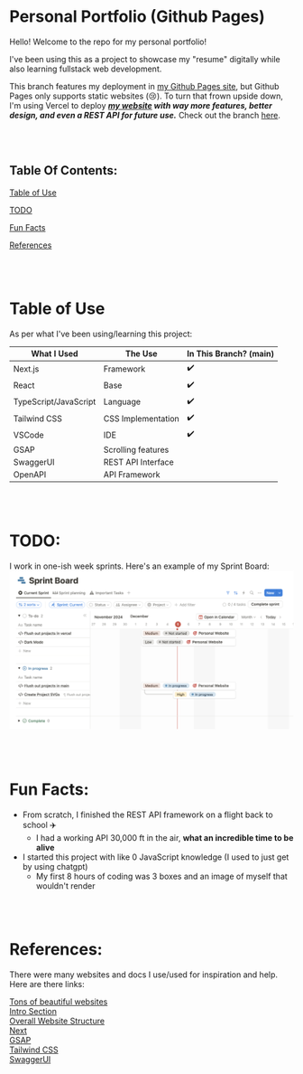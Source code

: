 # Personal Portfolio (Github Pages)
Hello! Welcome to the repo for my personal portfolio!


I've been using this as a project to showcase my "resume" digitally while also learning fullstack web development.


This branch features my deployment in [my Github Pages site](https://aksheyd.github.io/), but Github Pages only supports static websites (😢). 
To turn that frown upside down, I'm using Vercel to deploy ***[my website](https://portfolio-eight-lac-63.vercel.app) with way more features, better design, and even a REST API for future use.***
Check out the branch [here](https://github.com/aksheyd/Personal-Portfolio/tree/vercel).

<br>
<br>

Table Of Contents:
-
[Table of Use](#table-of-use)

[TODO](#todo)

[Fun Facts](#fun-facts)

[References](#references)

<br>
<br>

# Table of Use
As per what I've been using/learning this project:

| What I Used | The Use | In This Branch? (main) |
| --- | --- | --- |
| Next.js | Framework | ✔️ |
| React | Base | ✔️ |
| TypeScript/JavaScript | Language | ✔️ |
| Tailwind CSS | CSS Implementation | ✔️ |
| VSCode | IDE | ✔️ |
| GSAP | Scrolling features |  | 
| SwaggerUI | REST API Interface |
| OpenAPI | API Framework | 

<br>
<br>

# TODO:
I work in one-ish week sprints. Here's an example of my Sprint Board:
<img src="/sprint_board.png">

<br>
<br>

# Fun Facts:
- From scratch, I finished the REST API framework on a flight back to school ✈️
  - I had a working API 30,000 ft in the air, **what an incredible time to be alive**
- I started this project with like 0 JavaScript knowledge (I used to just get by using chatgpt)
  - My first 8 hours of coding was 3 boxes and an image of myself that wouldn't render 
  

<br>
<br>

# References:
There were many websites and docs I use/used for inspiration and help. 
Here are there links:

[Tons of beautiful websites](https://www.awwwards.com/websites/clean/) \
[Intro Section](https://bloomsday.tilda.ws/) \
[Overall Website Structure](https://timbak.space/) \
[Next](https://nextjs.org/docs) \
[GSAP](https://gsap.com/docs/v3/) \
[Tailwind CSS](https://tailwindcss.com/docs) \
[SwaggerUI](https://swagger.io/docs/open-source-tools/swagger-ui/usage/installation/)

<br>
<br>
